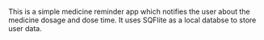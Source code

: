 This is a simple medicine reminder app which notifies the user about the medicine dosage and dose time.
It uses SQFlite as a local databse to store user data.

